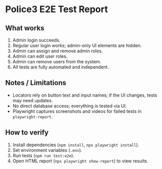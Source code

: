 # Police3 E2E Test Report

## What works
1. Admin login succeeds.
2. Regular user login works; admin-only UI elements are hidden.
3. Admin can assign and remove admin roles.
4. Admin can edit user roles.
5. Admin can remove users from the system.
6. All tests are fully automated and independent.

## Notes / Limitations
- Locators rely on button text and input names; if the UI changes, tests may need updates.
- No direct database access; everything is tested via UI.
- Playwright captures screenshots and videos for failed tests in `playwright-report`.

## How to verify
1. Install dependencies (`npm install`, `npx playwright install`).
2. Set environment variables (`.env`).
3. Run tests (`npm run test:e2e`).
4. Open HTML report (`npx playwright show-report`) to view results.
